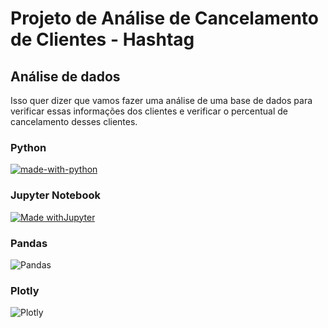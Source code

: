 # Projeto de Análise de Cancelamento de Clientes - Hashtag

## Análise de dados

Isso quer dizer que vamos fazer uma análise de uma base de dados para verificar essas informações
dos clientes e verificar o percentual de cancelamento desses clientes.

### Python
[![made-with-python](https://img.shields.io/badge/Made%20with-Python-1f425f.svg)](https://www.python.org/)

### Jupyter Notebook

[![Made withJupyter](https://img.shields.io/badge/Made%20with-Jupyter-orange?style=for-the-badge&logo=Jupyter)](https://jupyter.org/try)

### Pandas
![Pandas](https://img.shields.io/badge/pandas-%23150458.svg?style=for-the-badge&logo=pandas&logoColor=white)

### Plotly
![Plotly](https://img.shields.io/badge/Plotly-%233F4F75.svg?style=for-the-badge&logo=plotly&logoColor=white)